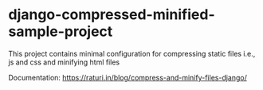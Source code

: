 # django-compressed-minified-sample-project
This project contains minimal configuration for compressing static files i.e., js and css and minifying html files

Documentation: https://raturi.in/blog/compress-and-minify-files-django/
